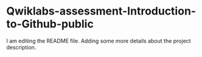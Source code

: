# Qwiklabs-assessment-Introduction-to-Github-public

I am editing the README file. Adding some more details about the project description.
